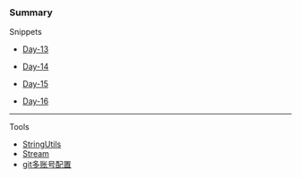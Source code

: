 ### Summary


Snippets

* [Day-13](day\Day-13.md) 

* [Day-14](day\Day-14.md)  

* [Day-15](day\Day-15.md) 

* [Day-16](day\Day-16.md) 

  

------

Tools

* [StringUtils](day\StringUtils.md) 
* [Stream](day\java8-Stream.md) 
* [git多账号配置](day/git.md) 

